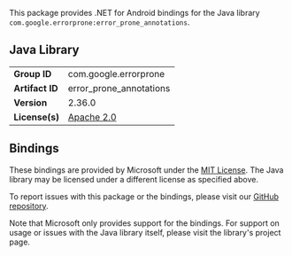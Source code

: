 This package provides .NET for Android bindings for the Java library `com.google.errorprone:error_prone_annotations`.

## Java Library

| | |
|-|-|
| **Group ID** | com.google.errorprone |
| **Artifact ID** | error_prone_annotations |
| **Version** | 2.36.0 |
| **License(s)** | [Apache 2.0](http://www.apache.org/licenses/LICENSE-2.0.txt) |

## Bindings

These bindings are provided by Microsoft under the [MIT License](https://opensource.org/licenses/MIT). The Java
library may be licensed under a different license as specified above.

To report issues with this package or the bindings, please visit our [GitHub repository](https://aka.ms/android-libraries).

Note that Microsoft only provides support for the bindings. For support on
usage or issues with the Java library itself, please visit the library's project page.
